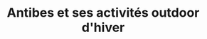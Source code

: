 ---
layout: layout_resort
permalink: "/fr/hiver/destinations/antibes"
redirect_from:
- "/fr/hiver/destination/antibes"
language: fr
season: winter
topnav_color_text: light
resort_nameid: antibes
resort_naming: Antibes
title: Antibes et ses activités outdoor d'hiver
meta-title: Activités outdoor à Antibes pour l'hiver
meta-description: Antibes est une ville et une station balnéaire des Alpes Maritimes
  dans laquelle vous pourrez pratiquer de nombreuses activités outdoor l'hiver
image01_href: https://res.cloudinary.com/deddrj0yb/image/upload/v1641472431/website/resorts/Antibes/jane-ackerley-WiN6Az_8cGQ-unsplash_cmbknc.jpg
image01_alt: Vue des remparts d'Antibes, avec la mer et les montagnes
page_sections:
- template: textarea
  content: La ville d'Antibes est un petit paradis entre la mer et les montagnes.
    Profitez du soleil de la côte d'azur, de ses plages et de son sentier littoral
    du cap d'Antibes. Avec sa vue imprenable sur les montagnes du Mercantour, sa situation
    géographique vous permet de profiter de la mer, des Préalpes d'Azur ainsi que
    du massif du Mercantour.
  title: ''
- template: 2colimgtxt
  image_col_left_href: https://res.cloudinary.com/deddrj0yb/image/upload/v1641472431/website/resorts/Antibes/v2f-ulodjS9910U-unsplash_rpg51d.jpg
  captiontitleuppercase: Mer, Montagne et Soleil
  title: Le Plaisir des activités Outdoor
  content: Profitez de plusieurs parcs tels que le parc de la Valmasque et de Vaugrenier
    qui vous permettent de courir, de faire des activités physiques mais aussi du
    VTT. Antibes est aussi une terre de cyclisme avec les nombreux parcours sur le
    bord de mer, et vers les Préalpes Maritimes.
  alt_text_for_image: Plage de galet à Antibes avec la mer et le soleil
- template: textarea
  content: "Le stade du fort carré est ouvert au public et permet d'avoir une piste
    récente et très bien entretenue. L'hiver, quelques vagues se forment au fort carré
    mais aussi vers le cap d'Antibes, ce qui permet aux surfeurs d'enfiler leurs combinaisons
    et de surfer.  \nAntibes est aux portes d'un grand nombre d'activités telles que
    l'escalade en falaise, le canyoning, le ski et le ski de randonnée pendant l'hiver,
    le parapente, le VTT ainsi que toutes les activités nautiques."
  title: ''
- template: 3coltxtimgtxt
  imagecenter: https://res.cloudinary.com/deddrj0yb/image/upload/v1641472431/website/resorts/Antibes/anthony-s-I1hzGTtKMgU-unsplash_opyeq6.jpg
  captionleftcontent: Activités et entraînements
  captionrighttitle: Le climat parfait
  captionrightcontent: Si vous séjournez à Antibes, vous pourrez bénéficier d'un grand
    nombre d'activités parfois situées à Antibes même ou dans les alentours. Vous
    aurez le choix, que ce soit pour le plaisir ou pour l'entraînement, de le faire
    sous un beau soleil.
  center_alt_text_for_image: Vue de la mer et d'Antibes et de son littoral
- template: 2colimgtxt
  image_col_left_href: https://res.cloudinary.com/deddrj0yb/image/upload/v1641472430/website/resorts/Antibes/laurent-simon-o0RpFUskLtk-unsplash_dj7ifo.jpg
  captiontitleuppercase: Faites le plein d'énergie
  title: Les activités à l'Antibes
  content: Antibes offre un large choix d'activité tel que du kayak, de la course
    à pied, du vélo et du VTT, du padel, du surf, de la planche à voile. Dans ses
    alentours proches on y retrouve de l'escalade en salle ou en extérieur, du trail,
    du parapente, du canyoning, de la via ferrata. En hiver, vous pouvez également
    profiter des montagnes afin de faire du ski, du snowboard, de la raquette, ainsi
    que de l'alpinisme.
  alt_text_for_image: Vue des montagnes, du fort carré et d'Antibes avec ses remparts
baseline: Soleil et Panorama
engage: 'test test test test test test test test '
page_title: Antibes, mer et montagne
button_to_link_to_ze_hero_shop:
  button_text: Voir les activités à Antibes
  url_to_shop_zehero: https://shop.ze-hero.com/activites-Outdoor?station=Antibes&calessonstype=all&catypegenderlistsummer=all&calessonsactivitytype=all&start-date=
introduction:
  you_arrive: Vous arrivez à Antibes et vous souhaitez réserver une activité dans
    cette station balnéaire.
  zehero_advice: ZE HERO vous conseille des activités et de la location pour toute
    votre famille

---